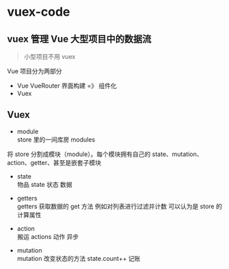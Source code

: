 # vuex-code

## vuex 管理 Vue 大型项目中的数据流
> 小型项目不用 vuex

Vue 项目分为两部分
- Vue VueRouter 界面构建 =》 组件化
- Vuex

## Vuex 
- module    
store 里的一间库房 modules

将 store 分割成模块（module）。每个模块拥有自己的 state、mutation、action、getter、甚至是嵌套子模块
- state     
物品 state 状态 数据

- getters   
getters 获取数据的 get 方法 例如对列表进行过滤并计数 可以认为是 store 的计算属性

- action    
搬运 actions 动作 异步

- mutation  
mutation 改变状态的方法 state.count++ 记账